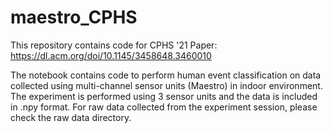 # maestro_CPHS

This repository contains code for CPHS '21 Paper: https://dl.acm.org/doi/10.1145/3458648.3460010

The notebook contains code to perform human event classification on data collected using multi-channel sensor units (Maestro) in indoor environment. The experiment is performed using 3 sensor units and the data is included in .npy format. For raw data collected from the experiment session, please check the raw data directory.
